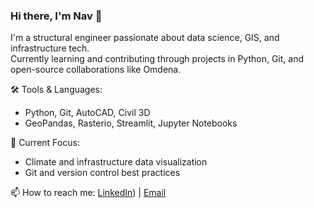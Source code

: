 ### Hi there, I'm Nav 👋

I'm a structural engineer passionate about data science, GIS, and infrastructure tech.  
Currently learning and contributing through projects in Python, Git, and open-source collaborations like Omdena.

🛠️ Tools & Languages:
- Python, Git, AutoCAD, Civil 3D
- GeoPandas, Rasterio, Streamlit, Jupyter Notebooks

🌱 Current Focus:
- Climate and infrastructure data visualization
- Git and version control best practices

📫 How to reach me: [LinkedIn](https://www.linkedin.com/in/nav-paneru/)) | [Email](mailto:npaneru8@email.com)
